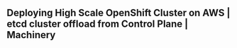 ## Deploying High Scale OpenShift Cluster on AWS | etcd cluster offload from Control Plane | Machinery

<!---
State: WIP

Goals:

- Describe steps to shard etcd cluster

-->
